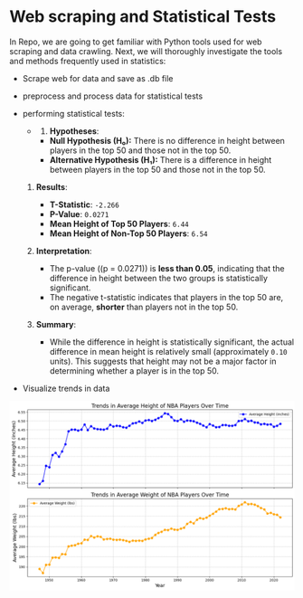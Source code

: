 # Web scraping and Statistical Tests
In Repo, we are going to get familiar with Python tools used for web scraping and data crawling. Next, we will thoroughly investigate the tools and methods frequently used in statistics:

- Scrape web for data and save as .db file
- preprocess and process data for statistical tests
- performing statistical tests:
  - 1. **Hypotheses**:
     - **Null Hypothesis (H₀):** There is no difference in height between players in the top 50 and those not in the top 50.
     - **Alternative Hypothesis (H₁):** There is a difference in height between players in the top 50 and those not in the top 50.

  1. **Results**:
     - **T-Statistic**: `-2.266`
     - **P-Value**: `0.0271`
     - **Mean Height of Top 50 Players**: `6.44`
     - **Mean Height of Non-Top 50 Players**: `6.54`

  2. **Interpretation**:
     - The p-value (\(p = 0.0271\)) is **less than 0.05**, indicating that the difference in height between the two groups is statistically significant.
     - The negative t-statistic indicates that players in the top 50 are, on average, **shorter** than players not in the top 50.

  3. **Summary**:
     - While the difference in height is statistically significant, the actual difference in mean height is relatively small (approximately `0.10` units). This suggests that height may not be a major factor in determining whether a player is in the top 50.
- Visualize trends in data
<p align="center">
    <img src="1.png" alt="Descriptive Alt Text" class="fit-width-image">
</p>
